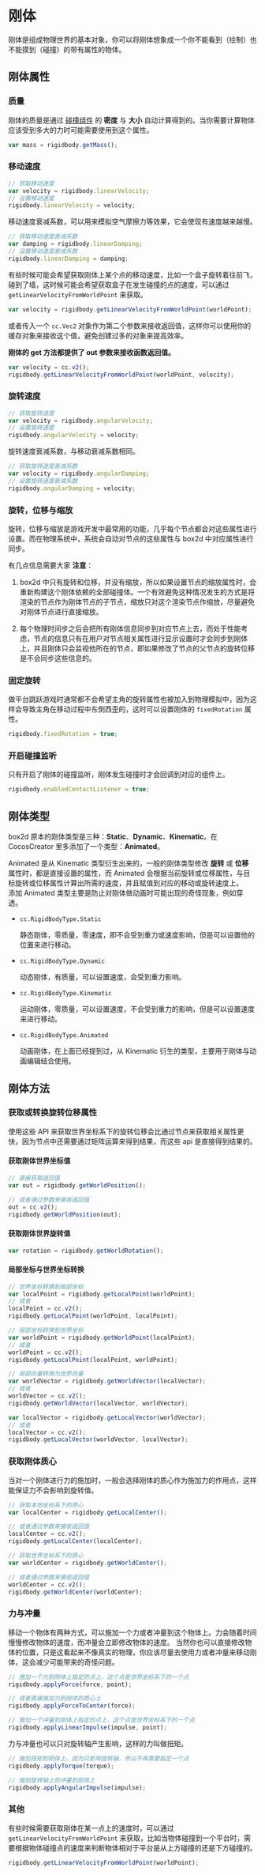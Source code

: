 # 刚体

刚体是组成物理世界的基本对象，你可以将刚体想象成一个你不能看到（绘制）也不能摸到（碰撞）的带有属性的物体。

## 刚体属性

### 质量

刚体的质量是通过 [碰撞组件](collider-component.md) 的 **密度** 与 **大小** 自动计算得到的。当你需要计算物体应该受到多大的力时可能需要使用到这个属性。

```javascript
var mass = rigidbody.getMass();
```

### 移动速度

```javascript
// 获取移动速度
var velocity = rigidbody.linearVelocity;
// 设置移动速度
rigidbody.linearVelocity = velocity;
```

移动速度衰减系数，可以用来模拟空气摩擦力等效果，它会使现有速度越来越慢。

```javascript
// 获取移动速度衰减系数
var damping = rigidbody.linearDamping;
// 设置移动速度衰减系数
rigidbody.linearDamping = damping;
```

有些时候可能会希望获取刚体上某个点的移动速度，比如一个盒子旋转着往前飞，碰到了墙，这时候可能会希望获取盒子在发生碰撞的点的速度，可以通过  `getLinearVelocityFromWorldPoint` 来获取。

```javascript
var velocity = rigidbody.getLinearVelocityFromWorldPoint(worldPoint);
```

或者传入一个 `cc.Vec2` 对象作为第二个参数来接收返回值，这样你可以使用你的缓存对象来接收这个值，避免创建过多的对象来提高效率。

**刚体的 get 方法都提供了 out 参数来接收函数返回值。**

```javascript
var velocity = cc.v2();
rigidbody.getLinearVelocityFromWorldPoint(worldPoint, velocity);
```

### 旋转速度

```javascript
// 获取旋转速度
var velocity = rigidbody.angularVelocity;
// 设置旋转速度
rigidbody.angularVelocity = velocity;
```

旋转速度衰减系数，与移动衰减系数相同。

```javascript
// 获取旋转速度衰减系数
var velocity = rigidbody.angularDamping;
// 设置旋转速度衰减系数
rigidbody.angularDamping = velocity;
```

### 旋转，位移与缩放

旋转，位移与缩放是游戏开发中最常用的功能，几乎每个节点都会对这些属性进行设置。而在物理系统中，系统会自动对节点的这些属性与 box2d 中对应属性进行同步。

有几点信息需要大家 **注意**：

1. box2d 中只有旋转和位移，并没有缩放，所以如果设置节点的缩放属性时，会重新构建这个刚体依赖的全部碰撞体。一个有效避免这种情况发生的方式是将渲染的节点作为刚体节点的子节点，缩放只对这个渲染节点作缩放，尽量避免对刚体节点进行直接缩放。

2. 每个物理时间步之后会把所有刚体信息同步到对应节点上去，而处于性能考虑，节点的信息只有在用户对节点相关属性进行显示设置时才会同步到刚体上，并且刚体只会监视他所在的节点，即如果修改了节点的父节点的旋转位移是不会同步这些信息的。

### 固定旋转

做平台跳跃游戏时通常都不会希望主角的旋转属性也被加入到物理模拟中，因为这样会导致主角在移动过程中东倒西歪的，这时可以设置刚体的 `fixedRotation` 属性。

```javascript
rigidbody.fixedRotation = true;
```

### 开启碰撞监听

只有开启了刚体的碰撞监听，刚体发生碰撞时才会回调到对应的组件上。

```javascript
rigidbody.enabledContactListener = true;
```

## 刚体类型

box2d 原本的刚体类型是三种：**Static**、**Dynamic**、**Kinematic**。在 CocosCreator 里多添加了一个类型：**Animated**。

Animated 是从 Kinematic 类型衍生出来的，一般的刚体类型修改 **旋转** 或 **位移** 属性时，都是直接设置的属性，而 Animated 会根据当前旋转或位移属性，与目标旋转或位移属性计算出所需的速度，并且赋值到对应的移动或旋转速度上。<br>
添加 Animated 类型主要是防止对刚体做动画时可能出现的奇怪现象，例如穿透。

- `cc.RigidBodyType.Static`

  静态刚体，零质量，零速度，即不会受到重力或速度影响，但是可以设置他的位置来进行移动。

- `cc.RigidBodyType.Dynamic`

  动态刚体，有质量，可以设置速度，会受到重力影响。

- `cc.RigidBodyType.Kinematic`

  运动刚体，零质量，可以设置速度，不会受到重力的影响，但是可以设置速度来进行移动。

- `cc.RigidBodyType.Animated`

  动画刚体，在上面已经提到过，从 Kinematic 衍生的类型，主要用于刚体与动画编辑结合使用。

## 刚体方法

### 获取或转换旋转位移属性

使用这些 API 来获取世界坐标系下的旋转位移会比通过节点来获取相关属性更快，因为节点中还需要通过矩阵运算来得到结果，而这些 api 是直接得到结果的。

#### 获取刚体世界坐标值

```javascript
// 直接获取返回值
var out = rigidbody.getWorldPosition();

// 或者通过参数来接收返回值
out = cc.v2();
rigidbody.getWorldPosition(out);
```

#### 获取刚体世界旋转值

```javascript
var rotation = rigidbody.getWorldRotation();
```

#### 局部坐标与世界坐标转换

```javascript
// 世界坐标转换到局部坐标
var localPoint = rigidbody.getLocalPoint(worldPoint);
// 或者
localPoint = cc.v2();
rigidbody.getLocalPoint(worldPoint, localPoint);
```

```javascript
// 局部坐标转换到世界坐标
var worldPoint = rigidbody.getWorldPoint(localPoint);
// 或者
worldPoint = cc.v2();
rigidbody.getLocalPoint(localPoint, worldPoint);
```

```javascript
// 局部向量转换为世界向量
var worldVector = rigidbody.getWorldVector(localVector);
// 或者
worldVector = cc.v2();
rigidbody.getWorldVector(localVector, worldVector);
```

```javascript
var localVector = rigidbody.getLocalVector(worldVector);
// 或者
localVector = cc.v2();
rigidbody.getLocalVector(worldVector, localVector);
```

### 获取刚体质心

当对一个刚体进行力的施加时，一般会选择刚体的质心作为施加力的作用点，这样能保证力不会影响到旋转值。

```javascript
// 获取本地坐标系下的质心
var localCenter = rigidbody.getLocalCenter();

// 或者通过参数来接收返回值
localCenter = cc.v2();
rigidbody.getLocalCenter(localCenter);

// 获取世界坐标系下的质心
var worldCenter = rigidbody.getWorldCenter();

// 或者通过参数来接收返回值
worldCenter = cc.v2();
rigidbody.getWorldCenter(worldCenter);
```

### 力与冲量

移动一个物体有两种方式，可以施加一个力或者冲量到这个物体上。力会随着时间慢慢修改物体的速度，而冲量会立即修改物体的速度。
当然你也可以直接修改物体的位置，只是这看起来不像真实的物理，你应该尽量去使用力或者冲量来移动刚体，这会减少可能带来的奇怪问题。


```javascript
// 施加一个力到刚体上指定的点上，这个点是世界坐标系下的一个点
rigidbody.applyForce(force, point);

// 或者直接施加力到刚体的质心上
rigidbody.applyForceToCenter(force);

// 施加一个冲量到刚体上指定的点上，这个点是世界坐标系下的一个点
rigidbody.applyLinearImpulse(impulse, point);
```

力与冲量也可以只对旋转轴产生影响，这样的力叫做扭矩。

```javascript
// 施加扭矩到刚体上，因为只影响旋转轴，所以不再需要指定一个点
rigidbody.applyTorque(torque);

// 施加旋转轴上的冲量到刚体上
rigidbody.applyAngularImpulse(impulse);
```

### 其他

有些时候需要获取刚体在某一点上的速度时，可以通过 `getLinearVelocityFromWorldPoint` 来获取，比如当物体碰撞到一个平台时，需要根据物体碰撞点的速度来判断物体相对于平台是从上方碰撞的还是下方碰撞的。

```javascript
rigidbody.getLinearVelocityFromWorldPoint(worldPoint);
```
